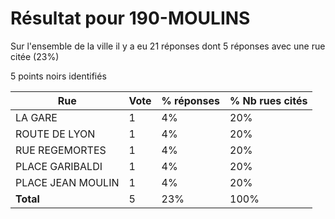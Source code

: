 # Résultat pour 190-MOULINS

Sur l'ensemble de la ville il y a eu 21 réponses dont 5 réponses avec une rue citée (23%)

5 points noirs identifiés

| Rue | Vote | % réponses | % Nb rues cités|
|-----|------|------------|----------------|
| LA GARE | 1 | 4% | 20%|
| ROUTE DE LYON | 1 | 4% | 20%|
| RUE REGEMORTES | 1 | 4% | 20%|
| PLACE GARIBALDI | 1 | 4% | 20%|
| PLACE JEAN MOULIN | 1 | 4% | 20%|
| **Total** | 5 | 23% | 100%|
